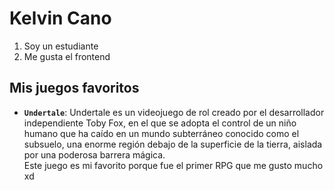 # Kelvin Cano
1. Soy un estudiante
2. Me gusta el frontend

## Mis juegos favoritos
- **`Undertale`**: Undertale es un videojuego de rol creado por el desarrollador independiente Toby Fox, en el que se adopta el control de un niño humano que ha caído en un mundo subterráneo conocido como el subsuelo, una enorme región debajo de la superficie de la tierra, aislada por una poderosa barrera mágica.\
Este juego es mi favorito porque fue el primer RPG que me gusto mucho xd